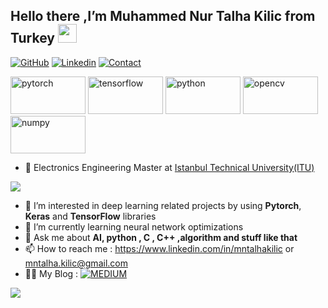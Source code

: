 
<h2> Hello there ,I’m  Muhammed Nur Talha Kilic from Turkey <img src="https://media.giphy.com/media/gM5qFksULw54NMWyry/giphy.gif" width="30px"></h2>

[![GitHub](https://img.shields.io/badge/MY%20GITHUB-blue?style=for-the-badge&logo=github)](https://github.com/mntalha)
[![Linkedin](https://img.shields.io/badge/MY%20PROFILE-Linkedin-blue?style=for-the-badge&logo=github)](https://www.linkedin.com/in/mntalhakilic )
[![Contact](https://img.shields.io/badge/GMAIL-yellow?style=for-the-badge&logo=gmail&logoColor=red)](mailto:mntalha.kilic@gmail.com)

<p align="left">
  <img src="https://www.vectorlogo.zone/logos/pytorch/pytorch-ar21.svg" alt="pytorch" width="120" height="60"/>
   <img src="https://www.vectorlogo.zone/logos/tensorflow/tensorflow-ar21.svg" alt="tensorflow" width="120" height="60"/>
    <img src="https://www.vectorlogo.zone/logos/python/python-ar21.svg" alt="python" width="120" height="60"/>
  <img src="https://www.vectorlogo.zone/logos/opencv/opencv-ar21.svg" alt="opencv" width="120" height="60"/>
   <img src="https://www.vectorlogo.zone/logos/numpy/numpy-ar21.svg" alt="numpy" width="120" height="60"/>
</p>


- 👋 Electronics Engineering Master at [Istanbul Technical University(ITU)](https://www.itu.edu.tr)

![](https://komarev.com/ghpvc/?username=mntalha&color=33B8FF&style=plastic?labelColor=7D898B)

- 👀 I’m interested in deep learning related projects by using **Pytorch**, **Keras** and **TensorFlow** libraries
- 🌱 I’m currently learning neural network optimizations
- 💭 Ask me about **AI, python , C , C++ ,algorithm and stuff like that**
- 📫 How to reach me  : https://www.linkedin.com/in/mntalhakilic or mntalha.kilic@gmail.com
- 💁‍♂️ My Blog  : [![MEDIUM](https://img.shields.io/badge/FOLLOW%20ME-MEDIUM-orange&logo=medium)](https://medium.com/@mntalha.kilic)

![](https://github-readme-stats.vercel.app/api/top-langs/?username=mntalha&layout=compact)
